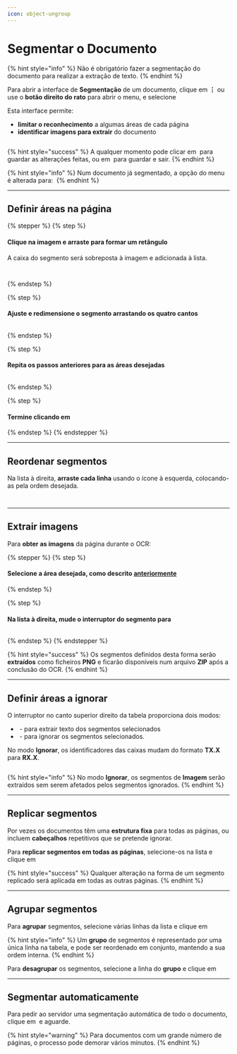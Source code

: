 ```yaml
---
icon: object-ungroup
---
```


# Segmentar o Documento

{% hint style="info" %}
Não é obrigatório fazer a segmentação do documento para realizar a extração de texto.
{% endhint %}

Para abrir a interface de **Segmentação** de um documento, clique em <kbd>**⋮**</kbd> ou use o **botão direito do rato** para abrir o menu, e selecione <img src="../.gitbook/assets/image (25).png" alt="" data-size="line">

Esta interface permite:

* **limitar o reconhecimento** a algumas áreas de cada página
* **identificar imagens para extrair** do documento

<figure><img src="../.gitbook/assets/image.png" alt=""><figcaption></figcaption></figure>

{% hint style="success" %}
A qualquer momento pode clicar em <img src="../.gitbook/assets/image (43).png" alt="" data-size="line"> para guardar as alterações feitas, ou em <img src="../.gitbook/assets/image (44).png" alt="" data-size="line">  para guardar e sair.
{% endhint %}

{% hint style="info" %}
Num documento já segmentado, a opção do menu é alterada para: <img src="../.gitbook/assets/image (26).png" alt="" data-size="line">
{% endhint %}

***

## Definir áreas na página

{% stepper %}
{% step %}
#### Clique na imagem e arraste para formar um retângulo

A caixa do segmento será sobreposta à imagem e adicionada à lista.

<div><figure><img src="../.gitbook/assets/image (6).png" alt=""><figcaption></figcaption></figure> <figure><img src="../.gitbook/assets/image (7).png" alt=""><figcaption></figcaption></figure></div>
{% endstep %}

{% step %}
#### Ajuste e redimensione o segmento arrastando os quatro cantos

<figure><img src="../.gitbook/assets/image (8).png" alt=""><figcaption></figcaption></figure>
{% endstep %}

{% step %}
#### Repita os passos anteriores para as áreas desejadas

<figure><img src="../.gitbook/assets/image (3).png" alt=""><figcaption></figcaption></figure>
{% endstep %}

{% step %}
#### Termine clicando em <img src="../.gitbook/assets/image (44).png" alt="" data-size="line">
{% endstep %}
{% endstepper %}

***

## Reordenar segmentos

Na lista à direita, **arraste cada linha** usando o ícone à esquerda, colocando-as pela ordem desejada.

<figure><img src="../.gitbook/assets/image (4).png" alt=""><figcaption></figcaption></figure>

<figure><img src="../.gitbook/assets/image (5).png" alt=""><figcaption></figcaption></figure>

***

## Extrair imagens

Para **obter as imagens** da página durante o OCR:

{% stepper %}
{% step %}
#### Selecione a área desejada, como descrito [anteriormente](segmentar-o-documento.md#definir-areas-na-pagina)
{% endstep %}

{% step %}
#### Na lista à direita, mude o interruptor do segmento para <img src="../.gitbook/assets/image (21).png" alt="" data-size="line">

<figure><img src="../.gitbook/assets/image (9).png" alt=""><figcaption></figcaption></figure>
{% endstep %}
{% endstepper %}

{% hint style="success" %}
Os segmentos definidos desta forma serão **extraídos** como ficheiros **PNG** e ficarão disponíveis num arquivo **ZIP** após a conclusão do OCR.
{% endhint %}

***

## Definir áreas a ignorar

O interruptor no canto superior direito da tabela proporciona dois modos:

* <img src="../.gitbook/assets/image (32).png" alt="" data-size="line">  - para extrair texto dos segmentos selecionados
* <img src="../.gitbook/assets/image (35).png" alt="" data-size="line"> - para ignorar os segmentos selecionados.

No modo **Ignorar**, os identificadores das caixas mudam do formato **TX.X** para **RX.X**.

<figure><img src="../.gitbook/assets/image (11).png" alt=""><figcaption></figcaption></figure>

{% hint style="info" %}
No modo **Ignorar**, os segmentos de **Imagem** serão extraídos sem serem afetados pelos segmentos ignorados.
{% endhint %}

***

## Replicar segmentos

Por vezes os documentos têm uma **estrutura fixa** para todas as páginas, ou incluem **cabeçalhos** repetitivos que se pretende ignorar.

Para **replicar segmentos em todas as páginas**, selecione-os na lista e clique em <img src="../.gitbook/assets/image (37).png" alt="" data-size="line">

{% hint style="success" %}
Qualquer alteração na forma de um segmento replicado será aplicada em todas as outras páginas.
{% endhint %}

***

## Agrupar segmentos

Para **agrupar** segmentos, selecione várias linhas da lista e clique em <img src="../.gitbook/assets/image (38).png" alt="" data-size="line">

{% hint style="info" %}
Um **grupo** de segmentos é representado por uma única linha na tabela, e pode ser reordenado em conjunto, mantendo a sua ordem interna.
{% endhint %}

Para **desagrupar** os segmentos, selecione a linha do **grupo** e clique em <img src="../.gitbook/assets/image (39).png" alt="" data-size="line">

***

## Segmentar automaticamente

Para pedir ao servidor uma segmentação automática de todo o documento, clique em <img src="../.gitbook/assets/image (41).png" alt="" data-size="line"> e aguarde.

{% hint style="warning" %}
Para documentos com um grande número de páginas, o processo pode demorar vários minutos.
{% endhint %}
